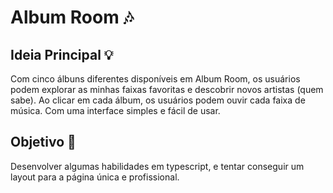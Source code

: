 # Album Room 🎶

## Ideia Principal 💡<br>
Com cinco álbuns diferentes disponíveis em Album Room, os usuários podem explorar as minhas faixas favoritas e descobrir novos artistas (quem sabe). Ao clicar em cada álbum, os usuários podem ouvir cada faixa de música. Com uma interface simples e fácil de usar.

## Objetivo 🎯

Desenvolver algumas habilidades em typescript, e tentar conseguir um layout para a página única e profissional.


